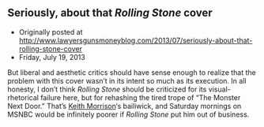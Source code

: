## Seriously, about that <em>Rolling Stone</em> cover

 * Originally posted at http://www.lawyersgunsmoneyblog.com/2013/07/seriously-about-that-rolling-stone-cover
 * Friday, July 19, 2013

But liberal and aesthetic critics should have sense enough to realize that the problem with this cover wasn’t in its intent so much as its execution. In all honesty, I don’t think _Rolling Stone_ should be criticized for its visual-rhetorical failure here, but for rehashing the tired trope of “The Monster Next Door.” That’s [Keith Morrison](http://en.wikipedia.org/wiki/Keith\_Morrison)‘s bailiwick, and Saturday mornings on MSNBC would be infinitely poorer if _Rolling Stone_ put him out of business.